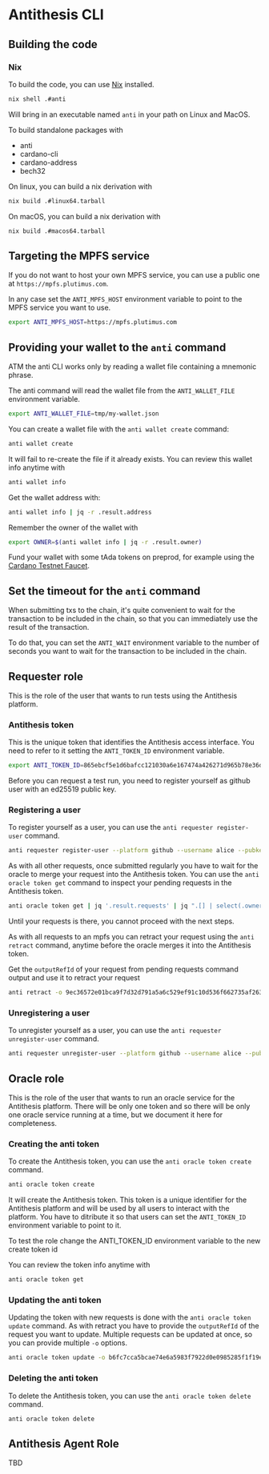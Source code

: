 # Antithesis CLI

## Building the code

### Nix

To build the code, you can use [Nix](https://nixos.org/download.html) installed.

```bash
nix shell .#anti
```

Will bring in an executable named `anti` in your path on Linux and MacOS.

To build standalone packages with
- anti
- cardano-cli
- cardano-address
- bech32

On linux, you can build a nix derivation with

```bash
nix build .#linux64.tarball
```

On macOS, you can build a nix derivation with

```bash
nix build .#macos64.tarball
```

## Targeting the MPFS service

If you do not want to host your own MPFS service, you can use a public one at `https://mpfs.plutimus.com`.

In any case set the `ANTI_MPFS_HOST` environment variable to point to the MPFS service you want to use.

```bash
export ANTI_MPFS_HOST=https://mpfs.plutimus.com
```

## Providing your wallet to the `anti` command

ATM the anti CLI works only by reading a wallet file containing a mnemonic phrase.

The anti command will read the wallet file from the `ANTI_WALLET_FILE` environment variable.

```bash
export ANTI_WALLET_FILE=tmp/my-wallet.json
```

You can create a wallet file with the `anti wallet create` command:

```bash
anti wallet create
```

It will fail to re-create the file if it already exists. You can review this wallet info anytime with

```bash
anti wallet info
```

Get the wallet address with:

```bash
anti wallet info | jq -r .result.address
```

Remember the owner of the wallet with

```bash
export OWNER=$(anti wallet info | jq -r .result.owner)
```

Fund your wallet with some tAda tokens on preprod, for example using the [Cardano Testnet Faucet](https://docs.cardano.org/cardano-testnets/tools/faucet/).

## Set the timeout for the `anti` command

When submitting txs to the chain, it's quite convenient to wait for the transaction to be included in the chain, so that you can immediately use the result of the transaction.

To do that, you can set the `ANTI_WAIT` environment variable to the number of seconds you want to wait for the transaction to be included in the chain.

## Requester role

This is the role of the user that wants to run tests using the Antithesis platform.

### Antithesis token

This is the unique token that identifies the Antithesis access interface. You need to refer to it setting the `ANTI_TOKEN_ID` environment variable.

```bash
export ANTI_TOKEN_ID=865ebcf5e1d6bafcc121030a6e167474a426271d965b78e36d90485adf540575
```

Before you can request a test run, you need to register yourself as github user with an ed25519 public key.

### Registering a user

To register yourself as a user, you can use the `anti requester register-user` command.

```bash
anti requester register-user --platform github --username alice --pubkeyhash AAAAC3NzaC1lZDI1NTE5AAAAIO773JHqlyLm5XzOjSe+Q5yFJyLFuMLL6+n63t4t7HR8
```

As with all other requests, once submitted regularly you have to wait for the oracle to merge your request into the Antithesis token.
You can use the `anti oracle token get` command to inspect your pending requests in the Antithesis token.

```bash
anti oracle token get | jq '.result.requests' | jq ".[] | select(.owner == \"${OWNER}\")"
```

Until your requests is there, you cannot proceed with the next steps.

As with all requests to an mpfs you can retract your request using the `anti retract` command, anytime before the oracle merges it into the Antithesis token.

Get the `outputRefId` of your request from pending requests command output and use it to retract your request

```bash
anti retract -o 9ec36572e01bca9f7d32d791a5a6c529ef91c10d536f662735af26311b2c8766-0
```

### Unregistering a user

To unregister yourself as a user, you can use the `anti requester unregister-user` command.

```bash
anti requester unregister-user --platform github --username alice --pubkeyhash AAAAC3NzaC1lZDI1NTE5AAAAIO773JHqlyLm5XzOjSe+Q5yFJyLFuMLL6+n63t4t7HR8
```

## Oracle role

This is the role of the user that wants to run an oracle service for the Antithesis platform. There will be only one token and so there will be only one oracle service running at a time, but we document it here for completeness.

### Creating the anti token

To create the Antithesis token, you can use the `anti oracle token create` command.

```bash
anti oracle token create
```

It will create the Antithesis token. This token is a unique identifier for the Antithesis platform and will be used by all users to interact with the platform. You have to ditribute it so that users can set the `ANTI_TOKEN_ID` environment variable to point to it.

To test the role change the ANTI_TOKEN_ID environment variable to the new create token id

You can review the token info anytime with

```bash
anti oracle token get
```

### Updating the anti token

Updating the token with new requests is done with the `anti oracle token update` command. As with retract you have to provide the `outputRefId` of the request you want to update. Multiple requests can be updated at once, so you can provide multiple `-o` options.

```bash
anti oracle token update -o b6fc7cca5bcae74e6a5983f7922d0e0985285f1f19e62ccc9cb9fd4d3766a81b-0
```

### Deleting the anti token

To delete the Antithesis token, you can use the `anti oracle token delete` command.

```bash
anti oracle token delete
```

## Antithesis Agent Role

TBD
